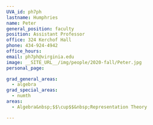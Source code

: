 ```yaml
---
UVA_id: ph7ph
lastname: Humphries
name: Peter
general_position: faculty
position: Assistant Professor
office: 324 Kerchof Hall
phone: 434-924-4942
office_hours: 
email: ph7ph@virginia.edu
image: __SITE_URL__/img/people/2020-fall/Peter.jpg
personal_page: 

grad_general_areas:
  - algebra
grad_special_areas:
  - numth
areas:
  - Algebra&nbsp;$$\cup$$&nbsp;Representation Theory

---
```

